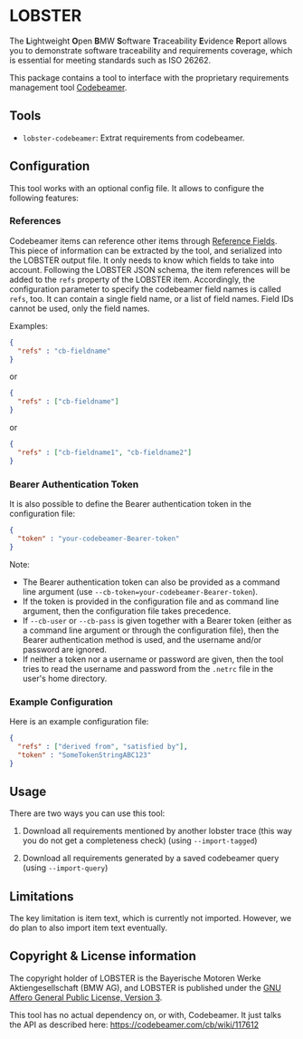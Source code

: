 # LOBSTER

The **L**ightweight **O**pen **B**MW **S**oftware **T**raceability
**E**vidence **R**eport allows you to demonstrate software traceability
and requirements coverage, which is essential for meeting standards
such as ISO 26262.

This package contains a tool to interface with the proprietary
requirements management tool
[Codebeamer](https://intland.com/codebeamer).

## Tools

* `lobster-codebeamer`: Extrat requirements from codebeamer.

## Configuration
This tool works with an optional config file.
It allows to configure the following features:

### References
Codebeamer items can reference other items through
[Reference Fields](https://support.ptc.com/help/codebeamer/r2.1/en/index.html#page/codebeamer/user_guide/ug_reference_fields.html).
This piece of information can be extracted by the tool, and serialized into the
LOBSTER output file.
It only needs to know which fields to take into account.
Following the LOBSTER JSON schema, the item references will be added to the
`refs` property of the LOBSTER item.
Accordingly, the configuration parameter to specify the codebeamer field names
is called `refs`, too. 
It can contain a single field name, or a list of field names.
Field IDs cannot be used, only the field names.

Examples:
```json
{
  "refs" : "cb-fieldname"
}
```
or
```json
{
  "refs" : ["cb-fieldname"]
}
```
or
```json
{
  "refs" : ["cb-fieldname1", "cb-fieldname2"]
}
```

### Bearer Authentication Token
It is also possible to define the Bearer authentication token in the
configuration file:
```json
{
  "token" : "your-codebeamer-Bearer-token"
}
```
Note:
- The Bearer authentication token can also be provided as a command line
  argument (use `--cb-token=your-codebeamer-Bearer-token`).
- If the token is provided in the configuration file and as command line
  argument, then the configuration file takes precedence.
- If `--cb-user` or `--cb-pass` is given together with a Bearer token (either
  as a command line argument or through the configuration file), then the
  Bearer authentication method is used, and the username and/or password are
  ignored.
- If neither a token nor a username or password are given, then the tool tries
  to read the username and password from the `.netrc` file in the user's home
  directory.

### Example Configuration
Here is an example configuration file:
```json
{
  "refs" : ["derived from", "satisfied by"],
  "token" : "SomeTokenStringABC123"
}
```

## Usage

There are two ways you can use this tool:

1. Download all requirements mentioned by another lobster trace (this
  way you do not get a completeness check) (using `--import-tagged`)

2. Download all requirements generated by a saved codebeamer query
  (using `--import-query`)

## Limitations

The key limitation is item text, which is currently not
imported. However, we do plan to also import item text eventually.

## Copyright & License information

The copyright holder of LOBSTER is the Bayerische Motoren Werke
Aktiengesellschaft (BMW AG), and LOBSTER is published under the [GNU
Affero General Public License, Version
3](https://github.com/bmw-software-engineering/lobster/blob/main/LICENSE.md).

This tool has no actual dependency on, or with, Codebeamer. It just
talks the API as described here: https://codebeamer.com/cb/wiki/117612
